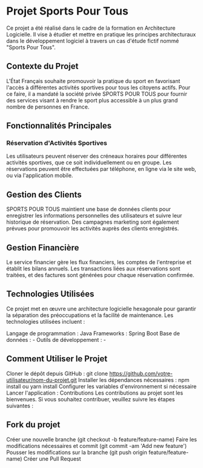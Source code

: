 
# Projet Sports Pour Tous
Ce projet a été réalisé dans le cadre de la formation en Architecture Logicielle. Il vise à étudier et mettre en pratique les principes architecturaux dans le développement logiciel à travers un cas d'étude fictif nommé "Sports Pour Tous".

## Contexte du Projet
L'État Français souhaite promouvoir la pratique du sport en favorisant l'accès à différentes activités sportives pour tous les citoyens actifs. Pour ce faire, il a mandaté la société privée SPORTS POUR TOUS pour fournir des services visant à rendre le sport plus accessible à un plus grand nombre de personnes en France.

## Fonctionnalités Principales
### Réservation d'Activités Sportives
Les utilisateurs peuvent réserver des créneaux horaires pour différentes activités sportives, que ce soit individuellement ou en groupe. Les réservations peuvent être effectuées par téléphone, en ligne via le site web, ou via l'application mobile.

## Gestion des Clients
SPORTS POUR TOUS maintient une base de données clients pour enregistrer les informations personnelles des utilisateurs et suivre leur historique de réservation. Des campagnes marketing sont également prévues pour promouvoir les activités auprès des clients enregistrés.

## Gestion Financière
Le service financier gère les flux financiers, les comptes de l'entreprise et établit les bilans annuels. Les transactions liées aux réservations sont traitées, et des factures sont générées pour chaque réservation confirmée.

## Technologies Utilisées
Ce projet met en œuvre une architecture logicielle hexagonale pour garantir la séparation des préoccupations et la facilité de maintenance. Les technologies utilisées incluent :

Langage de programmation : Java
Frameworks : Spring Boot
Base de données : -
Outils de développement : -

## Comment Utiliser le Projet
Cloner le dépôt depuis GitHub : git clone https://github.com/votre-utilisateur/nom-du-projet.git
Installer les dépendances nécessaires : npm install ou yarn install
Configurer les variables d'environnement si nécessaire
Lancer l'application : <commande>
Contributions
Les contributions au projet sont les bienvenues. Si vous souhaitez contribuer, veuillez suivre les étapes suivantes :

## Fork du projet
Créer une nouvelle branche (git checkout -b feature/feature-name)
Faire les modifications nécessaires et commit (git commit -am 'Add new feature')
Pousser les modifications sur la branche (git push origin feature/feature-name)
Créer une Pull Request


